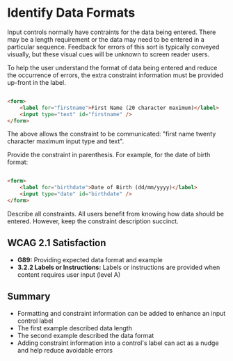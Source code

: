 # Identify Data Formats

Input controls normally have contraints for the data being entered. There may be a length requirement or the data may need to be entered in a particular sequence. Feedback for errors of this sort is typically conveyed visually, but these visual cues will be unknown to screen reader users.


To help the user understand the format of data being entered and reduce the occurrence of errors, the extra constraint information must be provided up-front in the label.

```html

<form>
    <label for="firstname">First Name (20 character maximum)</label>
    <input type="text" id="firstname" />
</form>

```


The above allows the constraint to be communicated: "first name twenty character maximum input type and text".


Provide the constraint in parenthesis. For example, for the date of birth format:

```html

<form>
    <label for="birthdate">Date of Birth (dd/mm/yyyy)</label>
    <input type="date" id="birthdate" />
</form>

```


Describe all constraints. All users benefit from knowing how data should be entered. However, keep the constraint description succinct.


## WCAG 2.1 Satisfaction

- **G89:** Providing expected data format and example
- **3.2.2 Labels or Instructions:** Labels or instructions are provided when content requires user input (level A)


## Summary

- Formatting and constraint information can be added to enhance an input control label
- The first example described data length
- The second example described the data format
- Adding constraint information into a control's label can act as a nudge and help reduce avoidable errors
